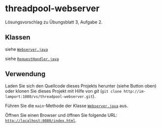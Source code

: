 # threadpool-webserver

Lösungsvorschlag zu Übungsblatt 3, Aufgabe 2.

## Klassen

siehe [`Webserver.java`](src/main/java/Webserver.java)

siehe [`RequestHandler.java`](src/main/java/RequestHandler.java)

## Verwendung

Laden Sie sich den Quellcode dieses Projekts herunter (siehe Button oben) oder klonen Sie dieses Projekt mit Hilfe von *git* (`git clone http://im-lamport:1080/vs/threadpool-webserver.git`).

Führen Sie die `main`-Methode der Klasse [`Webserver.java`](src/main/java/Webserver.java) aus.

Öffnen Sie einen Browser und öffnen Sie folgende URL: [`http://localhost:8080/index.html`](http://localhost:8080/index.html).

